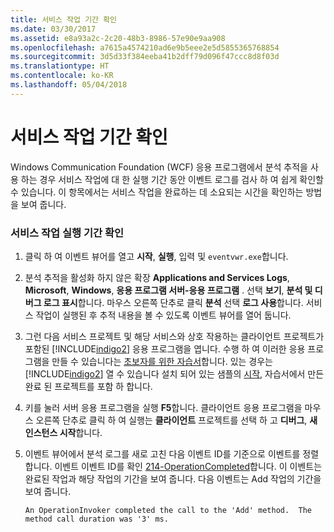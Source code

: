 ```yaml
---
title: 서비스 작업 기간 확인
ms.date: 03/30/2017
ms.assetid: e8a93a2c-2c20-48b3-8986-57e90e9aa908
ms.openlocfilehash: a7615a4574210ad6e9b5eee2e5d5855365768854
ms.sourcegitcommit: 3d5d33f384eeba41b2dff79d096f47ccc8d8f03d
ms.translationtype: HT
ms.contentlocale: ko-KR
ms.lasthandoff: 05/04/2018
---
```

# <a name="determining-service-operation-duration"></a>서비스 작업 기간 확인
Windows Communication Foundation (WCF) 응용 프로그램에서 분석 추적을 사용 하는 경우 서비스 작업에 대 한 실행 기간 동안 이벤트 로그를 검사 하 여 쉽게 확인할 수 있습니다.  이 항목에서는 서비스 작업을 완료하는 데 소요되는 시간을 확인하는 방법을 보여 줍니다.  
  
### <a name="determining-service-operation-execution-duration"></a>서비스 작업 실행 기간 확인  
  
1.  클릭 하 여 이벤트 뷰어를 열고 **시작**, **실행**, 입력 및 `eventvwr.exe`합니다.  
  
2.  분석 추적을 활성화 하지 않은 확장 **Applications and Services Logs**, **Microsoft**, **Windows**, **응용 프로그램 서버-응용 프로그램** . 선택 **보기**, **분석 및 디버그 로그 표시**합니다. 마우스 오른쪽 단추로 클릭 **분석** 선택 **로그 사용**합니다. 서비스 작업이 실행된 후 추적 내용을 볼 수 있도록 이벤트 뷰어를 열어 둡니다.  
  
3.  그런 다음 서비스 프로젝트 및 해당 서비스와 상호 작용하는 클라이언트 프로젝트가 포함된 [!INCLUDE[indigo2](../../../../../includes/indigo2-md.md)] 응용 프로그램을 엽니다.  수행 하 여 이러한 응용 프로그램을 만들 수 있습니다는 [초보자를 위한 자습서](../../../../../docs/framework/wcf/getting-started-tutorial.md)합니다.  있는 경우는 [!INCLUDE[indigo2](../../../../../includes/indigo2-md.md)] 열 수 있습니다 설치 되어 있는 샘플의 [시작](../../../../../docs/framework/wcf/samples/getting-started-sample.md), 자습서에서 만든 완료 된 프로젝트를 포함 하 합니다.  
  
4.  키를 눌러 서버 응용 프로그램을 실행 **F5**합니다. 클라이언트 응용 프로그램을 마우스 오른쪽 단추로 클릭 하 여 실행는 **클라이언트** 프로젝트를 선택 하 고 **디버그**, **새 인스턴스 시작**합니다.  
  
5.  이벤트 뷰어에서 분석 로그를 새로 고친 다음 이벤트 ID를 기준으로 이벤트를 정렬합니다.  이벤트 이벤트 ID를 확인 [214-OperationCompleted](../../../../../docs/framework/wcf/diagnostics/etw/214-operationcompleted.md)합니다.  이 이벤트는 완료된 작업과 해당 작업의 기간을 보여 줍니다.  다음 이벤트는 Add 작업의 기간을 보여 줍니다.  
  
    ```Output  
    An OperationInvoker completed the call to the 'Add' method.  The method call duration was '3' ms.  
    ```
